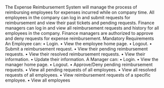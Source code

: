 The Expense Reimbursement System will manage the process of reimbursing employees for expenses incurred while on company time. 
All employees in the company can log in and submit requests for reimbursement and view their past tickets and pending requests. 
Finance managers can log in and view all reimbursement requests and history for all employees in the company. 
Finance managers are authorized to approve and deny requests for expense reimbursement. 
Mandatory Requirements 
	An Employee can: 
		• Login. 
		• View the employee home page. 
		• Logout. 
		• Submit a reimbursement request. 
		• View their pending reimbursement requests. 
		• View their resolved reimbursement requests. 
		• View their information. 
		• Update their information. 
	A Manager can: 
		• Login. 
		• View the manager home page. 
		• Logout. 
		• Approve/Deny pending reimbursement requests. 
		• View all pending requests of all employees. 
		• View all resolved requests of all employees. 
		• View reimbursement requests of a specific employee. 
		• View all employees



